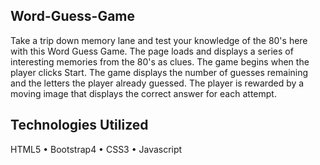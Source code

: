 ## Word-Guess-Game
Take a trip down memory lane and test your knowledge of the 80's here with this Word Guess Game. The page loads and displays a series of interesting memories from the 80's as clues. The game begins when the player clicks Start. The game displays the number of guesses remaining and the letters the player already guessed. The player is rewarded by a moving image that displays the correct answer for each attempt.

## Technologies Utilized
HTML5 • Bootstrap4 • CSS3 • Javascript

